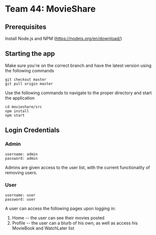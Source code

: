 # Team 44: MovieShare

## Prerequisites
Install Node.js and NPM (https://nodejs.org/en/download/)

## Starting the app
Make sure you're on the correct branch and have the latest version using the following commands
```
git checkout master
git pull origin master
```

Use the following commands to navigate to the proper directory and start the application
```
cd movieshare/src
npm install
npm start
```

## Login Credentials

### Admin
```
username: admin
password: admin
```

Admins are given access to the user list, with the current functionality of removing users.

### User
```
username: user
password: user
```
A user can access the following pages upon logging in:

1. Home -- the user can see their movies posted
2. Profile -- the user can a blurb of his own, as well as access his MovieBook and WatchLater list
